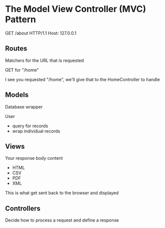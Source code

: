 # The Model View Controller (MVC) Pattern

GET /about HTTP/1.1
Host: 127.0.0.1


## Routes
Matchers for the URL that is requested 

GET for "/home"

I see you requested "/home", we'll give that to the HomeController to handle
## Models
Database wrapper 

User
* query for records
* wrap individual records

## Views
Your response body content
* HTML
* CSV
* PDF
* XML

This is what get sent back to the browser and displayed

## Controllers
Decide how to process a request and define a response